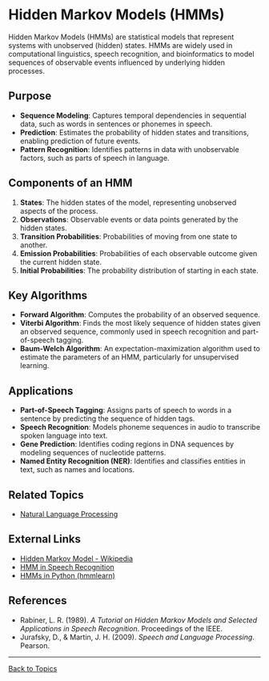 # Hidden Markov Models (HMMs)

Hidden Markov Models (HMMs) are statistical models that represent systems with unobserved (hidden) states. HMMs are widely used in computational linguistics, speech recognition, and bioinformatics to model sequences of observable events influenced by underlying hidden processes.

## Purpose

- **Sequence Modeling**: Captures temporal dependencies in sequential data, such as words in sentences or phonemes in speech.
- **Prediction**: Estimates the probability of hidden states and transitions, enabling prediction of future events.
- **Pattern Recognition**: Identifies patterns in data with unobservable factors, such as parts of speech in language.

## Components of an HMM

1. **States**: The hidden states of the model, representing unobserved aspects of the process.
2. **Observations**: Observable events or data points generated by the hidden states.
3. **Transition Probabilities**: Probabilities of moving from one state to another.
4. **Emission Probabilities**: Probabilities of each observable outcome given the current hidden state.
5. **Initial Probabilities**: The probability distribution of starting in each state.

## Key Algorithms

- **Forward Algorithm**: Computes the probability of an observed sequence.
- **Viterbi Algorithm**: Finds the most likely sequence of hidden states given an observed sequence, commonly used in speech recognition and part-of-speech tagging.
- **Baum-Welch Algorithm**: An expectation-maximization algorithm used to estimate the parameters of an HMM, particularly for unsupervised learning.

## Applications

- **Part-of-Speech Tagging**: Assigns parts of speech to words in a sentence by predicting the sequence of hidden tags.
- **Speech Recognition**: Models phoneme sequences in audio to transcribe spoken language into text.
- **Gene Prediction**: Identifies coding regions in DNA sequences by modeling sequences of nucleotide patterns.
- **Named Entity Recognition (NER)**: Identifies and classifies entities in text, such as names and locations.

## Related Topics

- [Natural Language Processing](NLNatural-Language-Processing.md)

## External Links

- [Hidden Markov Model - Wikipedia](https://en.wikipedia.org/wiki/Hidden_Markov_model)
- [HMM in Speech Recognition](https://cmusphinx.github.io/wiki/tutorialhmm/)
- [HMMs in Python (hmmlearn)](https://hmmlearn.readthedocs.io/)

## References

- Rabiner, L. R. (1989). *A Tutorial on Hidden Markov Models and Selected Applications in Speech Recognition*. Proceedings of the IEEE.
- Jurafsky, D., & Martin, J. H. (2009). *Speech and Language Processing*. Pearson.

---

[Back to Topics](README.md)

